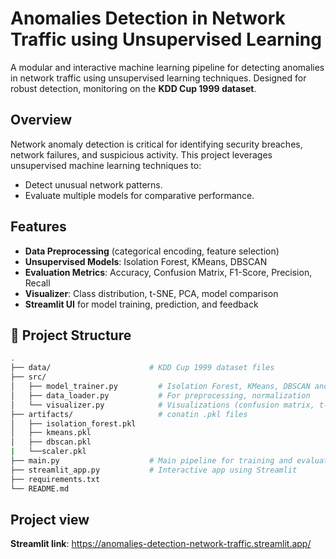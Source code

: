 # Anomalies Detection in Network Traffic using Unsupervised Learning

A modular and interactive machine learning pipeline for detecting anomalies in network traffic using unsupervised learning techniques. Designed for robust detection, monitoring on the **KDD Cup 1999 dataset**.

## Overview

Network anomaly detection is critical for identifying security breaches, network failures, and suspicious activity. This project leverages unsupervised machine learning techniques to:
- Detect unusual network patterns.
- Evaluate multiple models for comparative performance.

## Features

- **Data Preprocessing** (categorical encoding, feature selection)
- **Unsupervised Models**: Isolation Forest, KMeans, DBSCAN
- **Evaluation Metrics**: Accuracy, Confusion Matrix, F1-Score, Precision, Recall
- **Visualizer**: Class distribution, t-SNE, PCA, model comparison
- **Streamlit UI** for model training, prediction, and feedback

## 📁 Project Structure

```bash
.
├── data/                      # KDD Cup 1999 dataset files
├── src/                      
│   ├── model_trainer.py         # Isolation Forest, KMeans, DBSCAN and evaluation metrices
│   ├── data_loader.py           # For preprocessing, normalization
│   └── visualizer.py            # Visualizations (confusion matrix, t-SNE, PCA, etc.)
├── artifacts/                   # conatin .pkl files 
│   ├── isolation_forest.pkl        
│   ├── kmeans.pkl          
│   ├── dbscan.pkl
|   └──scaler.pkl            
├── main.py                    # Main pipeline for training and evaluation
├── streamlit_app.py           # Interactive app using Streamlit
├── requirements.txt           
└── README.md                  
```

## Project view

**Streamlit link**: https://anomalies-detection-network-traffic.streamlit.app/
